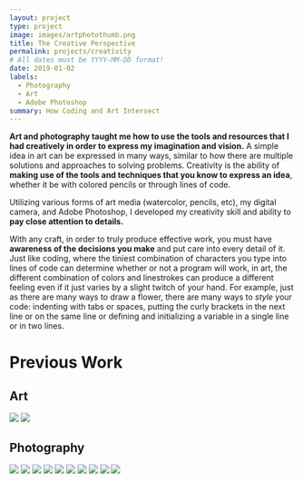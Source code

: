 ```yaml
---
layout: project
type: project
image: images/artphotothumb.png
title: The Creative Perspective
permalink: projects/creativity
# All dates must be YYYY-MM-DD format!
date: 2019-01-02
labels:
  - Photography
  - Art
  - Adobe Photoshop
summary: How Coding and Art Intersect
---
```


**Art and photography taught me how to use the tools and resources that I had creatively in order to express my imagination and vision.**  A simple idea in art can be expressed in many ways, similar to how there are multiple solutions and approaches to solving problems.  Creativity is the ability of **making use of the tools and techniques that you know to express an idea**, whether it be with colored pencils or through lines of code.

Utilizing various forms of art media (watercolor, pencils, etc), my digital camera, and Adobe Photoshop, I developed my creativity skill and ability to **pay close attention to details.** 

With any craft, in order to truly produce effective work, you must have **awareness of the decisions you make** and put care into every detail of it. Just like coding, where the tiniest combination of characters you type into lines of code can determine whether or not a program will work, in art, the different combination of colors and linestrokes can produce a different feeling even if it just varies by a slight twitch of your hand. For example, just as there are many ways to draw a flower, there are many ways to *style* your code: indenting with tabs or spaces, putting the curly brackets in the next line or on the same line or defining and initializing a variable in a single line or in two lines.

# Previous Work 
## Art
<img class="ui centered image" src="../images/gd14.png">
<img class="ui centered image" src="../images/gd15.png">

## Photography
<img class="ui centered image" src="../images/gd25.png">
<img class="ui centered image" src="../images/gd16.png">
<img class="ui centered image" src="../images/gd17.png">
<img class="ui centered image" src="../images/gd18.png">
<img class="ui centered image" src="../images/gd19.png">
<img class="ui centered image" src="../images/gd20.png">
<img class="ui centered image" src="../images/gd21.png">
<img class="ui centered image" src="../images/gd22.png">
<img class="ui centered image" src="../images/gd23.png">
<img class="ui centered image" src="../images/gd24.png">

